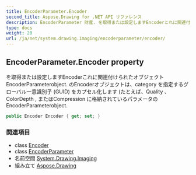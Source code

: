 ```yaml
---
title: EncoderParameter.Encoder
second_title: Aspose.Drawing for .NET API リファレンス
description: EncoderParameter 財産. を取得または設定しますEncoderこれに関連付けられたオブジェクトEncoderParameterobject. のEncoderオブジェクトはcategory を指定するグローバル一意識別子 GUID をカプセル化します たとえばQuality ColorDepth  またはCompression に格納されているパラメータのEncoderParameterobject.
type: docs
weight: 20
url: /ja/net/system.drawing.imaging/encoderparameter/encoder/
---
```

## EncoderParameter.Encoder property

を取得または設定しますEncoderこれに関連付けられたオブジェクトEncoderParameterobject. のEncoderオブジェクトは、category を指定するグローバル一意識別子 (GUID) をカプセル化します (たとえば、Quality 、ColorDepth , またはCompression に格納されているパラメータのEncoderParameterobject.

```csharp
public Encoder Encoder { get; set; }
```

### 関連項目

* class [Encoder](../../encoder/)
* class [EncoderParameter](../)
* 名前空間 [System.Drawing.Imaging](../../encoderparameter/)
* 組み立て [Aspose.Drawing](../../../)


